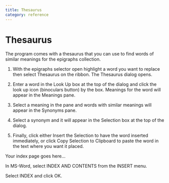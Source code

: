 ```yaml
---
title: Thesaurus
category: reference
---
```


# Thesaurus

The program comes with a thesaurus that you can use to find words of similar meanings for the epigraphs collection.

1. With the epigraphs selector open highlight a word you want to replace then select Thesaurus on the ribbon. The Thesaurus dialog opens.

2. Enter a word in the Look Up box at the top of the dialog and click the look up icon (binoculars button) by the box. Meanings for the word will appear in the Meanings pane.

3. Select a meaning in the pane and words with similar meanings will appear in the Synonyms pane.

4. Select a synonym and it will appear in the Selection box at the top of the dialog.

5. Finally, click either Insert the Selection to have the word inserted immediately, or click Copy Selection to Clipboard to paste the word in the text where you want it placed.

Your index page goes here...

In MS-Word, select INDEX AND CONTENTS from the INSERT menu.

Select INDEX and click OK.

